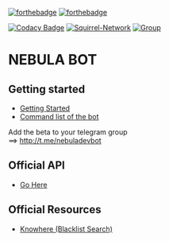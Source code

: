 [![forthebadge](https://forthebadge.com/images/badges/made-with-python.svg)](https://www.python.org/) [![forthebadge](https://forthebadge.com/images/badges/open-source.svg)](https://en.wikipedia.org/wiki/Open_source)

[![Codacy Badge](https://app.codacy.com/project/badge/Grade/5c5d758521f6442f83c11af5f063cbfc)](https://www.codacy.com/gh/Squirrel-Network/nebula8/dashboard?utm_source=github.com&amp;utm_medium=referral&amp;utm_content=Squirrel-Network/nebula8&amp;utm_campaign=Badge_Grade) [![Squirrel-Network](https://circleci.com/gh/Squirrel-Network/nebula.svg?style=shield)](https://app.circleci.com/pipelines/github/Squirrel-Network/nebula8) [![Group](https://img.shields.io/badge/Group-SquirrelNetwork-blue)](https://t.me/squirrelnetwork)
# NEBULA BOT

## Getting started

- <a href="https://github.com/Squirrel-Network/nebula8/wiki/Getting-Started">Getting Started</a>
- <a href="https://github.com/Squirrel-Network/nebula8/wiki/Command-List">Command list of the bot</a>

Add the beta to your telegram group
<br>
==> http://t.me/nebuladevbot


## Official API
- <a href="https://github.com/Squirrel-Network/api_nebula">Go Here</a>

## Official Resources
- <a href="https://squirrel-network.online/knowhere/">Knowhere (Blacklist Search)</a>